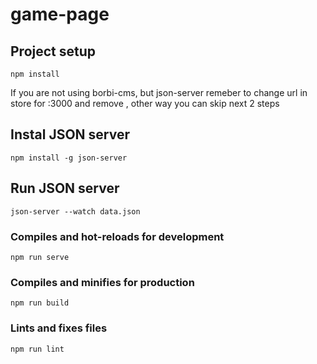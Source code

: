 # game-page

## Project setup
```
npm install
```
If you are not using borbi-cms, but json-server remeber to change url in store for :3000 and remove , other way you can skip next 2 steps

## Instal JSON server
```
npm install -g json-server
```

## Run JSON server
```
json-server --watch data.json
```

### Compiles and hot-reloads for development
```
npm run serve
```

### Compiles and minifies for production
```
npm run build
```

### Lints and fixes files
```
npm run lint
```
